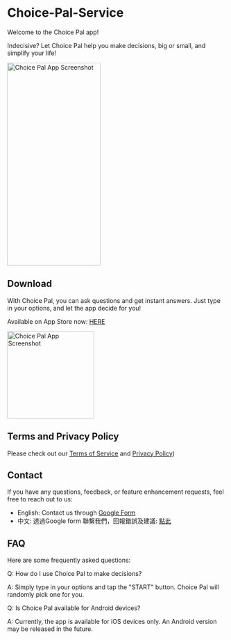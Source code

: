 # Choice-Pal-Service

Welcome to the Choice Pal app!


Indecisive? Let Choice Pal help you make decisions, big or small, and simplify your life!



<img src="https://bemywang.github.io/Choice-Pal-Service/14_pro_max6.png" alt="Choice Pal App Screenshot" style="width: 215px; height: 466px;">

## Download

With Choice Pal, you can ask questions and get instant answers. Just type in your options, and let the app decide for you!


Available on App Store now: [HERE](https://apps.apple.com/app/choice-pal/id6453693487)


<img src="https://is1-ssl.mzstatic.com/image/thumb/Purple116/v4/bf/1d/42/bf1d42b4-b78a-81cc-4048-5b7fcb93eacf/AppIcon-0-1x_U007epad-85-220.png/460x0w.webp" alt="Choice Pal App Screenshot" style="width: 200px; height: 200px;">


## Terms and Privacy Policy

Please check out our [Terms of Service](https://bemywang.github.io/Choice-Pal-Service/terms-of-service.html) and [Privacy Policy](https://bemywang.github.io/Choice-Pal-Service/privacy-policy.html))

## Contact

If you have any questions, feedback, or feature enhancement requests, feel free to reach out to us:

- English: Contact us through [Google Form](https://docs.google.com/forms/d/e/1FAIpQLSc35U5ur_Vkows8mkYm3FoJXx4n5Z1B6tFBnAzd7R9ZpHkkiA/viewform)
- 中文: 透過Google form 聯繫我們，回報錯誤及建議: [點此](https://docs.google.com/forms/d/e/1FAIpQLSe2uPaMcPeG3xelT0ZFNWrU0wMVzuAH4z-rnPCQGi6nY0PVmw/viewform)

## FAQ

Here are some frequently asked questions:

Q: How do I use Choice Pal to make decisions?

A: Simply type in your options and tap the "START" button. Choice Pal will randomly pick one for you.

Q: Is Choice Pal available for Android devices?

A: Currently, the app is available for iOS devices only. An Android version may be released in the future.
